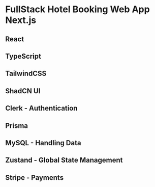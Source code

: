# FullStack Hotel Booking Web App Next.js

## React
## TypeScript
## TailwindCSS
## ShadCN UI
## Clerk - Authentication
## Prisma
## MySQL - Handling Data
## Zustand - Global State Management
## Stripe - Payments

